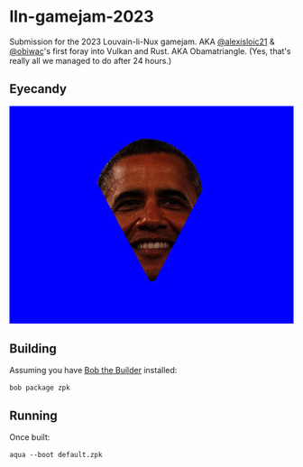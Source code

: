 # lln-gamejam-2023

Submission for the 2023 Louvain-li-Nux gamejam.
AKA [@alexisloic21](https://github.com/alexisloic21) & [@obiwac](https://github.com/obiwac)'s first foray into Vulkan and Rust.
AKA Obamatriangle.
(Yes, that's really all we managed to do after 24 hours.)

## Eyecandy

![Obamatriangle](eyecandy/obamatriangle.jpg)

## Building

Assuming you have [Bob the Builder](https://github.com/inobulles/bob) installed:

```console
bob package zpk
```

## Running

Once built:

```console
aqua --boot default.zpk
```
